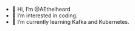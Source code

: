 - 👋 Hi, I’m @AEthelheard
- 👀 I’m interested in coding.
- 🌱 I’m currently learning Kafka and Kubernetes.

